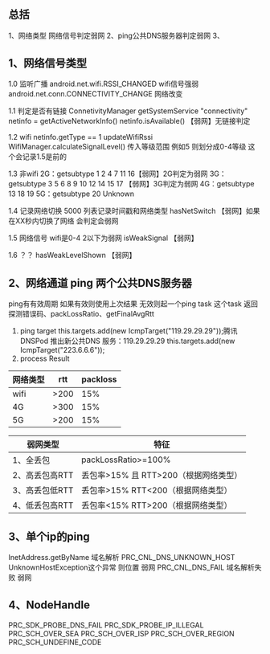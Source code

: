 #
## 总括
1、网络类型 网络信号判定弱网
2、ping公共DNS服务器判定弱网
3、
## 1、网络信号类型
1.0 监听广播
android.net.wifi.RSSI_CHANGED wifi信号强弱
android.net.conn.CONNECTIVITY_CHANGE 网络改变

1.1 判定是否有链接
ConnetivityManager getSystemService "connectivity"
netinfo = getActiveNetworkInfo()
netinfo.isAvailable() 
【弱网】无链接判定

1.2 wifi
netinfo.getType == 1 
updateWifiRssi
WifiManager.calculateSignalLevel() 传入等级范围 例如5 则划分成0-4等级 这个会记录1.5是前的

1.3 非wifi
2G：getsubtype 1 2 4 7 11 16【弱网】2G判定为弱网
3G：getsubtype 3 5 6 8 9 10 12 14 15 17 【弱网】3G判定为弱网
4G：getsubtype 13 18 19
5G：getsubtype 20
Unknown

1.4 记录网络切换  5000
列表记录时间戳和网络类型
hasNetSwitch 【弱网】如果在XX秒内切换了网络 会判定会弱网

1.5 网络信号 wifi是0-4 2以下为弱网
isWeakSignal 【弱网】

1.6 ？？
hasWeakLevelShown 【弱网】



## 2、网络通道 ping 两个公共DNS服务器
ping有有效周期 如果有效则使用上次结果
无效则起一个ping task 这个task 返回 探测错误码、packLossRatio、getFinalAvgRtt
1. ping target
this.targets.add(new IcmpTarget("119.29.29.29"));腾讯DNSPod 推出新公共DNS 服务：119.29.29.29
this.targets.add(new IcmpTarget("223.6.6.6"));
2. process Result

|网络类型|rtt|packloss|
|-|-|-|
|wifi|>200|15%|
|4G|>300|15%|
|5G|>200|15%|

|弱网类型|特征|
|-|-|
|1、全丢包|packLossRatio>=100% |
|2、高丢包高RTT |丢包率>15% 且 RTT>200（根据网络类型）|
|3、高丢包低RTT|丢包率>15% RTT<200（根据网络类型）|
|4、低丢包高RTT|丢包率<15% RTT>200（根据网络类型）|

## 3、单个ip的ping
 InetAddress.getByName 域名解析
PRC_CNL_DNS_UNKNOWN_HOST  UnknownHostException这个异常 则位置 弱网
PRC_CNL_DNS_FAIL 域名解析失败 弱网


## 4、NodeHandle
PRC_SDK_PROBE_DNS_FAIL
PRC_SDK_PROBE_IP_ILLEGAL
PRC_SCH_OVER_SEA
PRC_SCH_OVER_ISP
PRC_SCH_OVER_REGION
PRC_SCH_UNDEFINE_CODE

